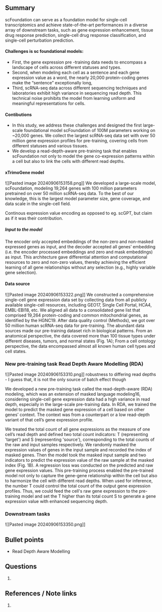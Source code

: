 ## Summary
scFoundation can serve as a foundation model for single-cell transcriptomics and achieve state-of-the-art performances in a diverse array of downstream tasks, such as gene expression enhancement, tissue drug response prediction, single-cell drug response classification, and single-cell perturbation prediction.

#### Challenges is sc foundational models:
- First, the gene expression pre -training data needs to encompass a landscape of cells across different statuses and types.
- Second, when modeling each cell as a sentence and each gene expression value as a word, the nearly 20,000 protein-coding genes make the “sentence” exceptionally long,
- Third, scRNA-seq data across different sequencing techniques and laboratories exhibit high variance in sequencing read depth. This technical noise prohibits the model from learning uniform and meaningful representations for cells.
#### Contibutions
- In this study, we address these challenges and designed the first large-scale foundational model scFoundation of 100M parameters working on ~20,000 genes. We collect the largest scRNA-seq data set with over 50 million gene expression profiles for pre-training, covering cells from different statuses and various tissues.
- We develop a read-depth-aware pre-training task that enables scFoundation not only to model the gene co-expression patterns within a cell but also to link the cells with different read depths.

#### xTrimoGene model
![[Pasted image 20240906153158.png]]
We developed a large-scale model, scFoundation, modeling 19,264 genes with 100 million parameters pretrained on over 50 million scRNA-seq data. To the best of our knowledge, this is the largest model parameter size, gene coverage, and data scale in the single-cell field.

Continous expression value encoding as opposed to eg. scGPT, but claim as if it was their contribution.
##### Input to the model
The encoder only accepted embeddings of the non-zero and non-masked expressed genes as input, and the decoder accepted all genes’ embedding (i.e. the encoder processed embeddings and zero and mask embeddings) as input. This architecture gave differential attention and computational resources to zero and non-zero values, thereby achieving the efficient learning of all gene relationships without any selection (e.g., highly variable gene selection).
#### Data source
![[Pasted image 20240906153322.png]]
We constructed a comprehensive single-cell gene expression data set by collecting data from all publicly available single-cell resources, including GEO17, Single Cell Portal, HCA4, EMBL-EBI18, etc. We aligned all data to a consolidated gene list that comprised 19,264 protein-coding and common mitochondrial genes, as identified by the HGNC19. After data quality control (Methods), we got over 50 million human scRNA-seq data for pre-training. The abundant data sources made our pre-training dataset rich in biological patterns. From an anatomical perspective, the data covered more than 100 tissue types under different diseases, tumors, and normal states (Fig. 1A); From a cell ontology perspective, the data encompassed almost all known human cell types and cell states.
### New pre-training task Read Depth Aware Modelling (RDA)
![[Pasted image 20240906153310.png]]
robustness to differing read depths - I guess that, it is not the only source of batch effect though

We developed a new pre-training task called the read-depth-aware (RDA) modeling, which was an extension of masked language modeling16, considering single-cell gene expression data had a high variance in read depth, especially in the large-scale pre-training data. In RDA, we trained the model to predict the masked gene expression of a cell based on other genes’ context. The context was from a counterpart or a low read-depth variant of that cell’s gene expression profile.

We treated the total count of all gene expressions as the measure of one cell’s read depth and defined two total count indicators: T (representing 'target') and S (representing 'source'), corresponding to the total counts of the raw and input samples respectively. We randomly masked the expression values of genes in the input sample and recorded the index of masked genes. Then the model took the masked input sample and two indicators to predict the expression value of the raw sample at the masked index (Fig. 1B). A regression loss was conducted on the predicted and raw gene expression values. This pre-training process enabled the pre-trained model not only to capture the gene-gene relationship within the cell but also to harmonize the cell with different read depths. When used for inference, the number T could control the total count of the output gene expression profiles. Thus, we could feed the cell's raw gene expression to the pre-training model and set the T higher than its total count S to generate a gene expression value with enhanced sequencing depth.

### Downstream tasks
![[Pasted image 20240906153350.png]]
## Bullet points
- Read Depth Aware Modelling

## Questions
1. 

## References / Note links
1. 